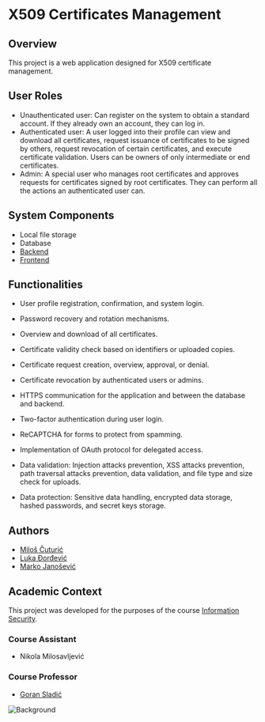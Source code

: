 # X509 Certificates Management
## Overview
This project is a web application designed for X509 certificate management.

## User Roles
- Unauthenticated user: Can register on the system to obtain a standard account. If they already own an account, they can log in.
- Authenticated user: A user logged into their profile can view and download all certificates, request issuance of certificates to be signed by others, request revocation of certain certificates, and execute certificate validation. Users can be owners of only intermediate or end certificates.
- Admin: A special user who manages root certificates and approves requests for certificates signed by root certificates. They can perform all the actions an authenticated user can.

## System Components
- Local file storage
- Database
- [Backend](https://github.com/ThreeAmigosCoding/IB-Tim14-Backend)
- [Frontend](https://github.com/ThreeAmigosCoding/IB-Tim14-Frontend)

## Functionalities
- User profile registration, confirmation, and system login.
- Password recovery and rotation mechanisms.
- Overview and download of all certificates.
- Certificate validity check based on identifiers or uploaded copies.
- Certificate request creation, overview, approval, or denial.
- Certificate revocation by authenticated users or admins.
- HTTPS communication for the application and between the database and backend.
- Two-factor authentication during user login.
- ReCAPTCHA for forms to protect from spamming.
- Implementation of OAuth protocol for delegated access.
 
- Data validation: Injection attacks prevention, XSS attacks prevention, path traversal attacks prevention, data validation, and file type and size check for uploads.
- Data protection: Sensitive data handling, encrypted data storage, hashed passwords, and secret keys storage.

## Authors
- [Miloš Čuturić](https://github.com/cuturic01)
- [Luka Đorđević](https://github.com/lukaDjordjevic01)
- [Marko Janošević](https://github.com/janosevicsm)

## Academic Context
This project was developed for the purposes of the course [Information Security](http://www.ftn.uns.ac.rs/1604112244/informaciona-bezbednost).
### Course Assistant
- Nikola Milosavljević
### Course Professor
- [Goran Sladić](https://www.linkedin.com/in/goran/)

![Background](https://github.com/ThreeAmigosCoding/IB-Tim14-Frontend/blob/master/src/resources/background.png)
